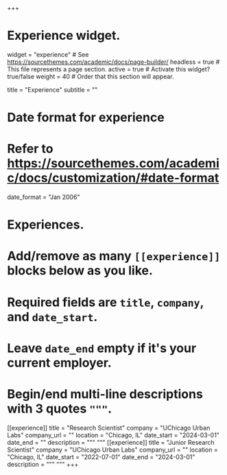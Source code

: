 +++
# Experience widget.
widget = "experience"  # See https://sourcethemes.com/academic/docs/page-builder/
headless = true  # This file represents a page section.
active = true  # Activate this widget? true/false
weight = 40  # Order that this section will appear.

title = "Experience"
subtitle = ""

# Date format for experience
#   Refer to https://sourcethemes.com/academic/docs/customization/#date-format
date_format = "Jan 2006"

# Experiences.
#   Add/remove as many `[[experience]]` blocks below as you like.
#   Required fields are `title`, `company`, and `date_start`.
#   Leave `date_end` empty if it's your current employer.
#   Begin/end multi-line descriptions with 3 quotes `"""`.
[[experience]]
  title = "Research Scientist"
  company = "UChicago Urban Labs"
  company_url = ""
  location = "Chicago, IL"
  date_start = "2024-03-01"
  date_end = ""
  description = """
  """
[[experience]]
  title = "Junior Research Scientist"
  company = "UChicago Urban Labs"
  company_url = ""
  location = "Chicago, IL"
  date_start = "2022-07-01"
  date_end = "2024-03-01"
  description = """
  """
+++
